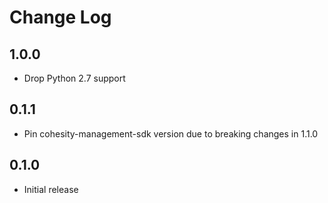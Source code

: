 # Change Log

## 1.0.0

* Drop Python 2.7 support

## 0.1.1

- Pin cohesity-management-sdk version due to breaking changes in 1.1.0

## 0.1.0

- Initial release
